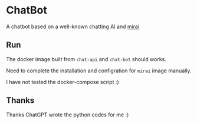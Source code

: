 # ChatBot
A chatbot based on a well-known chatting AI and [mirai](https://github.com/mamoe/mirai)

## Run

The docker image built from `chat-api` and `chat-bot` should works.

Need to complete the installation and configration for `mirai` image manually.

I have not tested the docker-compose script :)

## Thanks
Thanks ChatGPT wrote the python codes for me :)